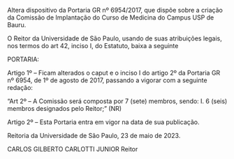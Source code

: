 Altera dispositivo da Portaria GR nº 6954/2017, que dispõe sobre a criação da Comissão de Implantação do Curso de Medicina do Campus USP de Bauru.

O Reitor da Universidade de São Paulo, usando de suas atribuições legais, nos termos do art 42, inciso I, do Estatuto, baixa a seguinte

PORTARIA:

Artigo 1º – Ficam alterados o caput e o inciso I do artigo 2º da Portaria GR nº 6954, de 1º de agosto de 2017, passando a vigorar com a seguinte redação:

“Art 2º – A Comissão será composta por 7 (sete) membros, sendo:
I. 6 (seis) membros designados pelo Reitor;” (NR)

Artigo 2º – Esta Portaria entra em vigor na data de sua publicação.

Reitoria da Universidade de São Paulo, 23 de maio de 2023.

CARLOS GILBERTO CARLOTTI JUNIOR
Reitor